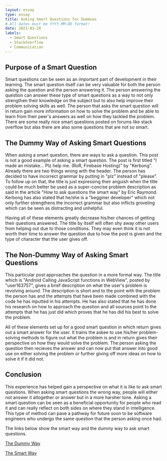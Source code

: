 ```yaml
---
layout: essay
type: essay
title: Asking Smart Questions for Dummies
# All dates must be YYYY-MM-DD format!
date: 2021-01-28
labels:
  - Smart Questions
  - StackOverflow
  - Communication
---
```


## Purpose of a Smart Question

Smart questions can be seen as an important part of development in their learning. The smart question itself can be very valuable for both the person asking the question and the person answering it. The person answering the question can answer these type of smart questions as a way to not only strengthen their knowledge on the subject but to also help improve their problem solving skills as well. The person that asks the smart question will in return gain more information on how to solve the problem and be able to learn from their peer's answers as well on how they tackled the problem. There are some really nice smart questions posted on forums like stack overflow but alas there are also some questions that are not so smart.

## The Dummy Way of Asking Smart Questions

When asking a smart question, there are ways to ask a question. This post is not a good example of asking a smart question. The post is first titled "I made an mistake… Plz help me. (RoR, Firebase Hosting)" by "Kerbong". Already there are two things wrong with the header. The person has decided to have incorrect grammar by putting in "plz" instead of "please". To follow up on that, the title is just expressing their anguish when the title could be much better be used as a super-concise problem description as said in the article "How to ask questions the smart way" by Eric Raymond.  Kerbong has also stated that he/she is a "begginer developer" which not only further strengthens the incorrect grammar but also inflicts groveling which can be seen as distracting and unhelpful. 

Having all of these elements greatly decrease his/her chances of getting their questions answered. The title by itself will often shy away other users from helping out due to those conditions. They may even think it is not worth their time to answer the question due to how the post is given and the type of character that the user gives off.

## The Non-Dummy Way of Asking Smart Questions

This particular post approaches the question in a more formal way. The title which is "Android Calling JavaScript functions in WebView", posted by "user163757", gives a brief description on what the user's problem is revolving around. The description is short and to the point with the problem the person has and the attempts that have been made combined with the code he has inputted in his attempts. He has also stated that he has done his research on how to approach the question and all sources point to the attempts that he has just did which proves that he has did his best to solve the problem. 

All of these elements set up for a good smart question in which return gives out a smart answer for the user. It trains the askee to use his/her problem-solving methods to figure out what the problem is and in return gives their perspective on how they would solve the problem. The person asking the question then recieves the answer and can now put that answer into good use on either solving the problem or further giving off more ideas on how to solve it if it did not.

## Conclusion

This experience has helped gain a perspective on what it is like to ask smart questions. When asking smart questions the wrong way, people will either not answer it altogether or answer but in a more harsher tone. Asking a smart question can be seen as a beneficial opportunity for people who read it and can really reflect on both sides on where they stand in intelligence. This type of method can pave a pathway for future soon to be software engineers who undergo the same question that the person asking once had. 

The links below show the smart way and the dummy way to ask smart questions.

[The Dummy Way](https://stackoverflow.com/questions/65948563/i-made-an-mistake-plz-help-me-ror-firebase-hosting)

[The Smart Way](https://stackoverflow.com/questions/4325639/android-calling-javascript-functions-in-webview)
